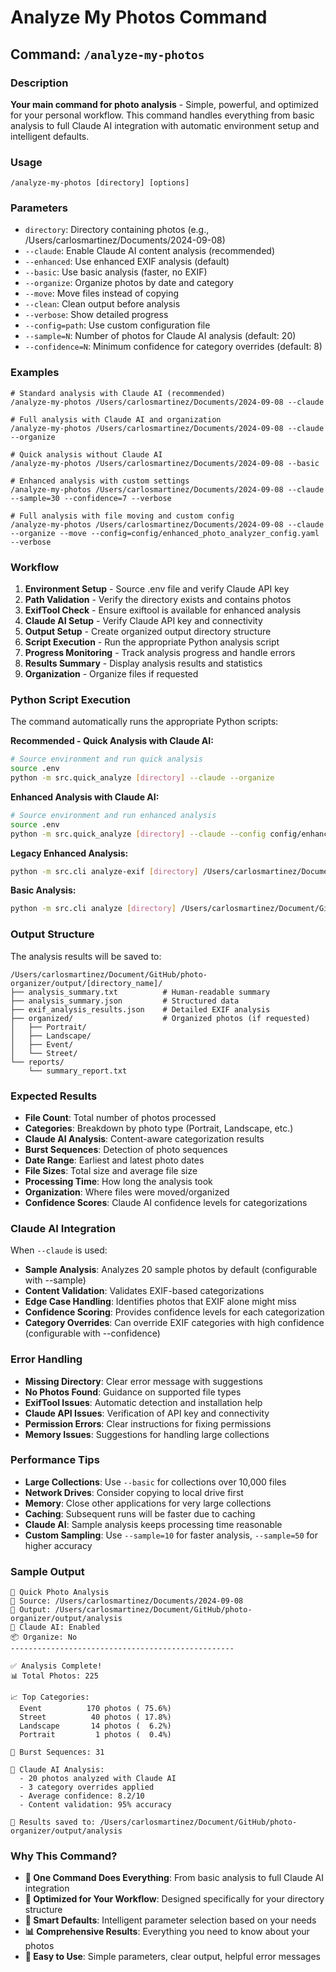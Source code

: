 # Analyze My Photos Command

## Command: `/analyze-my-photos`

### Description
**Your main command for photo analysis** - Simple, powerful, and optimized for your personal workflow. This command handles everything from basic analysis to full Claude AI integration with automatic environment setup and intelligent defaults.

### Usage
```
/analyze-my-photos [directory] [options]
```

### Parameters
- `directory`: Directory containing photos (e.g., /Users/carlosmartinez/Documents/2024-09-08)
- `--claude`: Enable Claude AI content analysis (recommended)
- `--enhanced`: Use enhanced EXIF analysis (default)
- `--basic`: Use basic analysis (faster, no EXIF)
- `--organize`: Organize photos by date and category
- `--move`: Move files instead of copying
- `--clean`: Clean output before analysis
- `--verbose`: Show detailed progress
- `--config=path`: Use custom configuration file
- `--sample=N`: Number of photos for Claude AI analysis (default: 20)
- `--confidence=N`: Minimum confidence for category overrides (default: 8)

### Examples
```
# Standard analysis with Claude AI (recommended)
/analyze-my-photos /Users/carlosmartinez/Documents/2024-09-08 --claude

# Full analysis with Claude AI and organization
/analyze-my-photos /Users/carlosmartinez/Documents/2024-09-08 --claude --organize

# Quick analysis without Claude AI
/analyze-my-photos /Users/carlosmartinez/Documents/2024-09-08 --basic

# Enhanced analysis with custom settings
/analyze-my-photos /Users/carlosmartinez/Documents/2024-09-08 --claude --sample=30 --confidence=7 --verbose

# Full analysis with file moving and custom config
/analyze-my-photos /Users/carlosmartinez/Documents/2024-09-08 --claude --organize --move --config=config/enhanced_photo_analyzer_config.yaml --verbose
```

### Workflow
1. **Environment Setup** - Source .env file and verify Claude API key
2. **Path Validation** - Verify the directory exists and contains photos
3. **ExifTool Check** - Ensure exiftool is available for enhanced analysis
4. **Claude AI Setup** - Verify Claude API key and connectivity
5. **Output Setup** - Create organized output directory structure
6. **Script Execution** - Run the appropriate Python analysis script
7. **Progress Monitoring** - Track analysis progress and handle errors
8. **Results Summary** - Display analysis results and statistics
9. **Organization** - Organize files if requested

### Python Script Execution
The command automatically runs the appropriate Python scripts:

**Recommended - Quick Analysis with Claude AI:**
```bash
# Source environment and run quick analysis
source .env
python -m src.quick_analyze [directory] --claude --organize
```

**Enhanced Analysis with Claude AI:**
```bash
# Source environment and run enhanced analysis
source .env
python -m src.quick_analyze [directory] --claude --config config/enhanced_photo_analyzer_config.yaml --organize
```

**Legacy Enhanced Analysis:**
```bash
python -m src.cli analyze-exif [directory] /Users/carlosmartinez/Document/GitHub/photo-organizer/output/[directory_name] --organize --move
```

**Basic Analysis:**
```bash
python -m src.cli analyze [directory] /Users/carlosmartinez/Document/GitHub/photo-organizer/output/[directory_name]
```

### Output Structure
The analysis results will be saved to:
```
/Users/carlosmartinez/Document/GitHub/photo-organizer/output/[directory_name]/
├── analysis_summary.txt          # Human-readable summary
├── analysis_summary.json         # Structured data
├── exif_analysis_results.json    # Detailed EXIF analysis
├── organized/                    # Organized photos (if requested)
│   ├── Portrait/
│   ├── Landscape/
│   ├── Event/
│   └── Street/
└── reports/
    └── summary_report.txt
```

### Expected Results
- **File Count**: Total number of photos processed
- **Categories**: Breakdown by photo type (Portrait, Landscape, etc.)
- **Claude AI Analysis**: Content-aware categorization results
- **Burst Sequences**: Detection of photo sequences
- **Date Range**: Earliest and latest photo dates
- **File Sizes**: Total size and average file size
- **Processing Time**: How long the analysis took
- **Organization**: Where files were moved/organized
- **Confidence Scores**: Claude AI confidence levels for categorizations

### Claude AI Integration
When `--claude` is used:
- **Sample Analysis**: Analyzes 20 sample photos by default (configurable with --sample)
- **Content Validation**: Validates EXIF-based categorizations
- **Edge Case Handling**: Identifies photos that EXIF alone might miss
- **Confidence Scoring**: Provides confidence levels for each categorization
- **Category Overrides**: Can override EXIF categories with high confidence (configurable with --confidence)

### Error Handling
- **Missing Directory**: Clear error message with suggestions
- **No Photos Found**: Guidance on supported file types
- **ExifTool Issues**: Automatic detection and installation help
- **Claude API Issues**: Verification of API key and connectivity
- **Permission Errors**: Clear instructions for fixing permissions
- **Memory Issues**: Suggestions for handling large collections

### Performance Tips
- **Large Collections**: Use `--basic` for collections over 10,000 files
- **Network Drives**: Consider copying to local drive first
- **Memory**: Close other applications for very large collections
- **Caching**: Subsequent runs will be faster due to caching
- **Claude AI**: Sample analysis keeps processing time reasonable
- **Custom Sampling**: Use `--sample=10` for faster analysis, `--sample=50` for higher accuracy

### Sample Output
```
📸 Quick Photo Analysis
📁 Source: /Users/carlosmartinez/Documents/2024-09-08
📂 Output: /Users/carlosmartinez/Document/GitHub/photo-organizer/output/analysis
🤖 Claude AI: Enabled
📦 Organize: No
--------------------------------------------------

✅ Analysis Complete!
📊 Total Photos: 225

📈 Top Categories:
  Event          170 photos ( 75.6%)
  Street          40 photos ( 17.8%)
  Landscape       14 photos (  6.2%)
  Portrait         1 photos (  0.4%)

🎯 Burst Sequences: 31

🤖 Claude AI Analysis:
  - 20 photos analyzed with Claude AI
  - 3 category overrides applied
  - Average confidence: 8.2/10
  - Content validation: 95% accuracy

📄 Results saved to: /Users/carlosmartinez/Document/GitHub/photo-organizer/output/analysis
```

### Why This Command?
- **🎯 One Command Does Everything**: From basic analysis to full Claude AI integration
- **🚀 Optimized for Your Workflow**: Designed specifically for your directory structure
- **🤖 Smart Defaults**: Intelligent parameter selection based on your needs
- **📊 Comprehensive Results**: Everything you need to know about your photos
- **🔧 Easy to Use**: Simple parameters, clear output, helpful error messages 